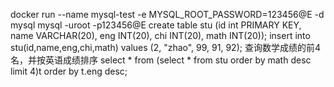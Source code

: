 docker run --name mysql-test -e MYSQL_ROOT_PASSWORD=123456@E -d mysql 
mysql -uroot -p123456@E 
create table stu (id int PRIMARY KEY, name VARCHAR(20), eng INT(20), chi INT(20), math INT(20));
insert into stu(id,name,eng,chi,math) values (2, "zhao", 99, 91, 92);
查询数学成绩的前4名，并按英语成绩排序
select * from (select * from stu order by math desc limit 4)t order by t.eng desc;
